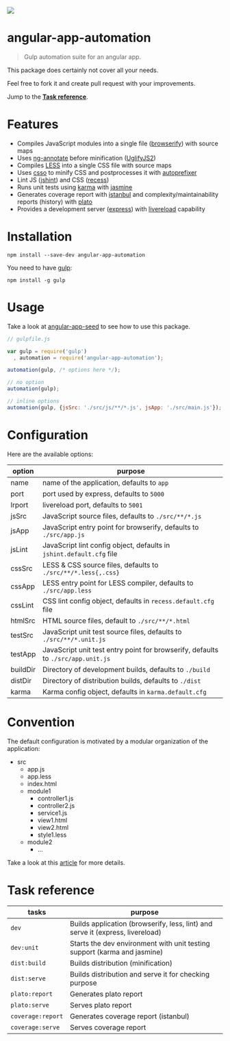 ![](https://github.com/tom-ripley/angular-app-automation/blob/master/resources/icon.png)

# angular-app-automation

> Gulp automation suite for an angular app.

This package does certainly not cover all your needs.

Feel free to fork it and create pull request with your improvements.

Jump to the [**Task reference**](https://github.com/tom-ripley/angular-app-automation#task-reference).

# Features

- Compiles JavaScript modules into a single file ([browserify](http://browserify.org/)) with source maps
- Uses [ng-annotate](https://github.com/olov/ng-annotate) before minification ([UglifyJS2](https://github.com/mishoo/UglifyJS2))
- Compiles [LESS](http://lesscss.org/) into a single CSS file with source maps
- Uses [csso](https://github.com/css/csso) to minify CSS and postprocesses it with [autoprefixer](https://github.com/postcss/autoprefixer)
- Lint JS ([jshint](http://www.jshint.com/)) and CSS ([recess](http://twitter.github.io/recess/))
- Runs unit tests using [karma](http://karma-runner.github.io/) with [jasmine](http://jasmine.github.io/)
- Generates coverage report with [istanbul](https://github.com/gotwarlost/istanbul) and complexity/maintainability reports (history) with [plato](https://github.com/es-analysis/plato)
- Provides a development server ([express](http://expressjs.com/)) with [livereload](http://livereload.com/) capability

# Installation

```shell
npm install --save-dev angular-app-automation
```

You need to have [gulp](http://gulpjs.com/):
```shell
npm install -g gulp
```

# Usage

Take a look at [angular-app-seed](https://github.com/tom-ripley/angular-app-seed) to see how to use this package.

```javascript
// gulpfile.js

var gulp = require('gulp')
  , automation = require('angular-app-automation');

automation(gulp, /* options here */);

// no option
automation(gulp);

// inline options
automation(gulp, {jsSrc: './src/js/**/*.js', jsApp: './src/main.js'});
```

# Configuration

Here are the available options:

option|purpose
---|---
name|name of the application, defaults to `app`
port|port used by express, defaults to `5000`
lrport|livereload port, defaults to `5001`
jsSrc|JavaScript source files, defaults to `./src/**/*.js`
jsApp|JavaScript entry point for browserify, defaults to `./src/app.js`
jsLint|JavaScript lint config object, defaults in `jshint.default.cfg` file
cssSrc|LESS & CSS source files, defaults to `./src/**/*.less{,.css}`
cssApp|LESS entry point for LESS compiler, defaults to `./src/app.less`
cssLint|CSS lint config object, defaults in `recess.default.cfg` file
htmlSrc|HTML source files, default to `./src/**/*.html`
testSrc|JavaScript unit test source files, defaults to `./src/**/*.unit.js`
testApp|JavaScript unit test entry point for browserify, defaults to `./src/app.unit.js`
buildDir|Directory of development builds, defaults to `./build`
distDir|Directory of distribution builds, defaults to `./dist`
karma|Karma config object, defaults in `karma.default.cfg`

# Convention

The default configuration is motivated by a modular organization of the application:
- src
  - app.js
  - app.less
  - index.html
  - module1
    - controller1.js
    - controller2.js
    - service1.js
    - view1.html
    - view2.html
    - style1.less
  - module2
    - ...

Take a look at this [article](https://docs.google.com/document/d/1XXMvReO8-Awi1EZXAXS4PzDzdNvV6pGcuaF4Q9821Es/pub) for more details.

# Task reference

tasks|purpose
---|---
`dev`|Builds application (browserify, less, lint) and serve it (express, livereload)
`dev:unit`|Starts the dev environment with unit testing support (karma and jasmine)
`dist:build`|Builds distribution (minification)
`dist:serve`|Builds distribution and serve it for checking purpose
`plato:report`|Generates plato report
`plato:serve`|Serves plato report
`coverage:report`|Generates coverage report (istanbul)
`coverage:serve`|Serves coverage report
